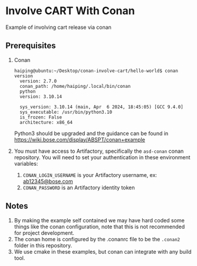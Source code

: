 # Involve CART With Conan
Example of involving cart release via conan

## Prerequisites
1. Conan

       haiping@ubuntu:~/Desktop/conan-involve-cart/hello-world$ conan version
         version: 2.7.0
         conan_path: /home/haiping/.local/bin/conan
         python
         version: 3.10.14

         sys_version: 3.10.14 (main, Apr  6 2024, 18:45:05) [GCC 9.4.0]
         sys_executable: /usr/bin/python3.10
         is_frozen: False
         architecture: x86_64

    Python3 should be upgraded and the guidance can be found in https://wiki.bose.com/display/ABSPT/conan+example

2. You must have access to Artifactory, specifically the `asd-conan` conan repository. You will need to set your authentication in these environment variables:
   1. `CONAN_LOGIN_USERNAME` is your Artifactory username, ex: ab12345@bose.com
   2. `CONAN_PASSWORD` is an Artifactory identity token

## Notes
1. By making the example self contained we may have hard coded some things like the conan configuration, note that this is not recommended for project development.
2. The conan home is configured by the .conanrc file to be the `.conan2` folder in this repository.
3. We use cmake in these examples, but conan can integrate with any build tool.

